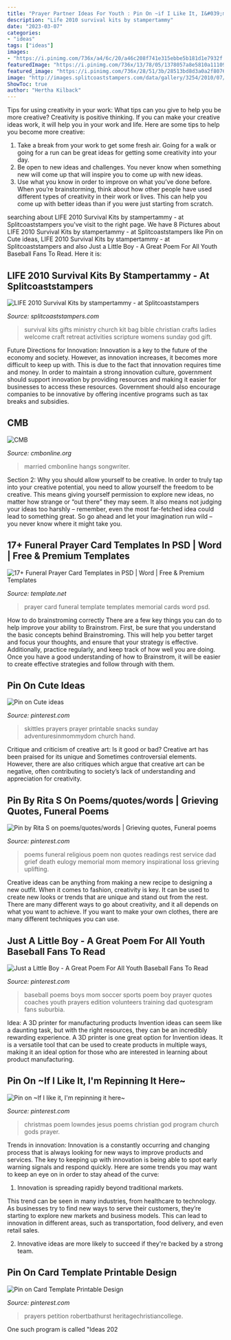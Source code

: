 ```yaml
---
title: "Prayer Partner Ideas For Youth : Pin On ~if I Like It, I&#039;m Repinning It Here~"
description: "Life 2010 survival kits by stampertammy"
date: "2023-03-07"
categories:
- "ideas"
tags: ["ideas"]
images:
- "https://i.pinimg.com/736x/a4/6c/20/a46c208f741e315ebbe5b181d1e7932f.jpg"
featuredImage: "https://i.pinimg.com/736x/13/78/05/1378057a8e5810a1110997300c775dd6.jpg"
featured_image: "https://i.pinimg.com/736x/28/51/3b/28513bd8d3a0a2f80765cc7386344111.jpg"
image: "http://images.splitcoaststampers.com/data/gallery/3254/2010/07/05/Life_Survival_Kits_2_by_stampertammy.jpg"
ShowToc: true
author: "Hertha Kilback"
---
```



Tips for using creativity in your work: What tips can you give to help you be more creative?
Creativity is positive thinking. If you can make your creative ideas work, it will help you in your work and life. Here are some tips to help you become more creative: 
1. Take a break from your work to get some fresh air. Going for a walk or going for a run can be great ideas for getting some creativity into your day. 
2. Be open to new ideas and challenges. You never know when something new will come up that will inspire you to come up with new ideas. 
3. Use what you know in order to improve on what you’ve done before. When you’re brainstorming, think about how other people have used different types of creativity in their work or lives. This can help you come up with better ideas than if you were just starting from scratch. 

	

		
searching about LIFE 2010 Survival Kits by stampertammy - at Splitcoaststampers you've visit to the right page. We have 8 Pictures about LIFE 2010 Survival Kits by stampertammy - at Splitcoaststampers like Pin on Cute ideas, LIFE 2010 Survival Kits by stampertammy - at Splitcoaststampers and also Just a Little Boy - A Great Poem For All Youth Baseball Fans To Read. Here it is:
		
    
## LIFE 2010 Survival Kits By Stampertammy - At Splitcoaststampers

<img loading=lazy src="http://images.splitcoaststampers.com/data/gallery/3254/2010/07/05/Life_Survival_Kits_2_by_stampertammy.jpg" onerror="this.onerror=null;this.src='https://tse4.mm.bing.net/th?id=OIP.D1sXt1Xj0AZ9hOeez2A-uQHaFF&amp;pid=15.1';" alt="LIFE 2010 Survival Kits by stampertammy - at Splitcoaststampers">

_Source: splitcoaststampers.com_

>survival kits gifts ministry church kit bag bible christian crafts ladies welcome craft retreat activities scripture womens sunday god gift. 

	

Future Directions for Innovation:
Innovation is a key to the future of the economy and society. However, as innovation increases, it becomes more difficult to keep up with. This is due to the fact that innovation requires time and money. In order to maintain a strong innovation culture, government should support innovation by providing resources and making it easier for businesses to access these resources. Government should also encourage companies to be innovative by offering incentive programs such as tax breaks and subsidies.

    
## CMB

<img loading=lazy src="http://cmbonline.org/wp-content/uploads/2020/03/Screen-Shot-2020-03-30-at-7.46.23-PM.png" onerror="this.onerror=null;this.src='https://tse2.mm.bing.net/th?id=OIP.y--BVut_y8-xwWsM1sk4ZgHaJ8&amp;pid=15.1';" alt="CMB">

_Source: cmbonline.org_

>married cmbonline hangs songwriter. 

	

Section 2: Why you should allow yourself to be creative.
In order to truly tap into your creative potential, you need to allow yourself the freedom to be creative. This means giving yourself permission to explore new ideas, no matter how strange or “out there” they may seem. It also means not judging your ideas too harshly – remember, even the most far-fetched idea could lead to something great. So go ahead and let your imagination run wild – you never know where it might take you.

    
## 17+ Funeral Prayer Card Templates In PSD | Word | Free &amp; Premium Templates

<img loading=lazy src="https://images.template.net/wp-content/uploads/2019/04/Simple-Funeral-Prayer-Card.jpg" onerror="this.onerror=null;this.src='https://tse1.mm.bing.net/th?id=OIP.m4Mekh7hY3ZBPkhYDPtg0AHaFj&amp;pid=15.1';" alt="17+ Funeral Prayer Card Templates in PSD | Word | Free &amp; Premium Templates">

_Source: template.net_

>prayer card funeral template templates memorial cards word psd. 

	

How to do brainstroming correctly
There are a few key things you can do to help improve your ability to Brainstrom. First, be sure that you understand the basic concepts behind Brainstroming. This will help you better target and focus your thoughts, and ensure that your strategy is effective. Additionally, practice regularly, and keep track of how well you are doing. Once you have a good understanding of how to Brainstrom, it will be easier to create effective strategies and follow through with them.

    
## Pin On Cute Ideas

<img loading=lazy src="https://i.pinimg.com/736x/a4/6c/20/a46c208f741e315ebbe5b181d1e7932f.jpg" onerror="this.onerror=null;this.src='https://tse1.mm.bing.net/th?id=OIP.ZtQvamGAheGPkwgN2lMfkwHaK6&amp;pid=15.1';" alt="Pin on Cute ideas">

_Source: pinterest.com_

>skittles prayers prayer printable snacks sunday adventuresinmommydom church hand. 

	

Critique and criticism of creative art: Is it good or bad?
Creative art has been praised for its unique and Sometimes controversial elements. However, there are also critiques which argue that creative art can be negative, often contributing to society’s lack of understanding and appreciation for creativity.

    
## Pin By Rita S On Poems/quotes/words | Grieving Quotes, Funeral Poems

<img loading=lazy src="https://i.pinimg.com/736x/13/78/05/1378057a8e5810a1110997300c775dd6.jpg" onerror="this.onerror=null;this.src='https://tse1.mm.bing.net/th?id=OIP.XDVXmvYVY_DaBL2ed8S2lQHaN7&amp;pid=15.1';" alt="Pin by Rita S on poems/quotes/words | Grieving quotes, Funeral poems">

_Source: pinterest.com_

>poems funeral religious poem non quotes readings rest service dad grief death eulogy memorial mom memory inspirational loss grieving uplifting. 

	

Creative ideas can be anything from making a new recipe to designing a new outfit. When it comes to fashion, creativity is key. It can be used to create new looks or trends that are unique and stand out from the rest. There are many different ways to go about creativity, and it all depends on what you want to achieve. If you want to make your own clothes, there are many different techniques you can use.

    
## Just A Little Boy - A Great Poem For All Youth Baseball Fans To Read

<img loading=lazy src="https://i.pinimg.com/736x/8d/59/ab/8d59abda75bc2c44128862873c17c3e4--little-boys-baseball-poems.jpg" onerror="this.onerror=null;this.src='https://tse4.mm.bing.net/th?id=OIP.GfBnL9VXLby7JMANJtGZ8gAAAA&amp;pid=15.1';" alt="Just a Little Boy - A Great Poem For All Youth Baseball Fans To Read">

_Source: pinterest.com_

>baseball poems boys mom soccer sports poem boy prayer quotes coaches youth prayers edition volunteers training dad quotesgram fans suburbia. 

	

Idea: A 3D printer for manufacturing products
Invention ideas can seem like a daunting task, but with the right resources, they can be an incredibly rewarding experience. A 3D printer is one great option for Invention ideas. It is a versatile tool that can be used to create products in multiple ways, making it an ideal option for those who are interested in learning about product manufacturing.

    
## Pin On ~If I Like It, I&#039;m Repinning It Here~

<img loading=lazy src="https://i.pinimg.com/736x/0e/07/9d/0e079d22e701516c310aadedd49f9839--god-jesus-gods-love.jpg" onerror="this.onerror=null;this.src='https://tse1.mm.bing.net/th?id=OIP.DaKuGNJjDiyVTLIwzwxyMQHaK0&amp;pid=15.1';" alt="Pin on ~If I like it, I&#039;m repinning it here~">

_Source: pinterest.com_

>christmas poem lowndes jesus poems christian god program church gods prayer. 

	

Trends in innovation:
Innovation is a constantly occurring and changing process that is always looking for new ways to improve products and services. The key to keeping up with innovation is being able to spot early warning signals and respond quickly. Here are some trends you may want to keep an eye on in order to stay ahead of the curve:
1. Innovation is spreading rapidly beyond traditional markets.

This trend can be seen in many industries, from healthcare to technology. As businesses try to find new ways to serve their customers, they’re starting to explore new markets and business models. This can lead to innovation in different areas, such as transportation, food delivery, and even retail sales.

2. Innovative ideas are more likely to succeed if they're backed by a strong team.

    
## Pin On Card Template Printable Design

<img loading=lazy src="https://i.pinimg.com/736x/28/51/3b/28513bd8d3a0a2f80765cc7386344111.jpg" onerror="this.onerror=null;this.src='https://tse4.mm.bing.net/th?id=OIP.A1-bastQ82vXWbwjUsM8GQHaFL&amp;pid=15.1';" alt="Pin on Card Template Printable Design">

_Source: pinterest.com_

>prayers petition robertbathurst heritagechristiancollege. 

	

One such program is called "Ideas 202
